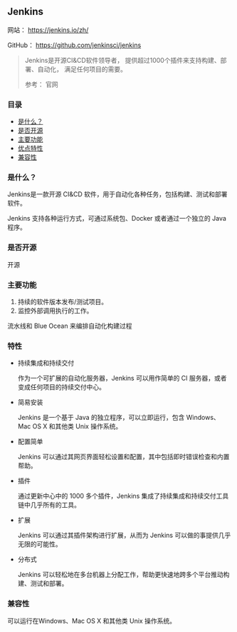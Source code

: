 ## Jenkins

网站： https://jenkins.io/zh/

GitHub： https://github.com/jenkinsci/jenkins


> Jenkins是开源CI&CD软件领导者， 提供超过1000个插件来支持构建、部署、自动化， 满足任何项目的需要。
>
> 参考： 官网

### 目录
* [是什么？](#是什么？)
* [是否开源](#是否开源)
* [主要功能](#主要功能)
* [优点特性](#特性)
* [兼容性](#兼容性)

### 是什么？

Jenkins是一款开源 CI&CD 软件，用于自动化各种任务，包括构建、测试和部署软件。

Jenkins 支持各种运行方式，可通过系统包、Docker 或者通过一个独立的 Java 程序。

### 是否开源

开源

### 主要功能

1. 持续的软件版本发布/测试项目。
2. 监控外部调用执行的工作。

流水线和 Blue Ocean 来编排自动化构建过程

### 特性

* 持续集成和持续交付

    作为一个可扩展的自动化服务器，Jenkins 可以用作简单的 CI 服务器，或者变成任何项目的持续交付中心。

* 简易安装

    Jenkins 是一个基于 Java 的独立程序，可以立即运行，包含 Windows、Mac OS X 和其他类 Unix 操作系统。

* 配置简单
    
    Jenkins 可以通过其网页界面轻松设置和配置，其中包括即时错误检查和内置帮助。

* 插件

    通过更新中心中的 1000 多个插件，Jenkins 集成了持续集成和持续交付工具链中几乎所有的工具。

* 扩展

    Jenkins 可以通过其插件架构进行扩展，从而为 Jenkins 可以做的事提供几乎无限的可能性。

* 分布式

    Jenkins 可以轻松地在多台机器上分配工作，帮助更快速地跨多个平台推动构建、测试和部署。

### 兼容性

可以运行在Windows、Mac OS X 和其他类 Unix 操作系统。

